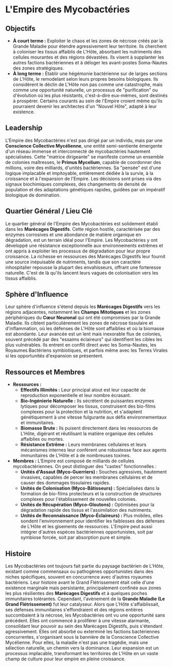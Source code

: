 # L'Empire des Mycobactéries

## Objectifs

*   **À court terme :** Exploiter le chaos et les zones de nécrose créés par la Grande Maladie pour étendre agressivement leur territoire. Ils cherchent à coloniser les tissus affaiblis de L'Hôte, absorbant les nutriments des cellules mourantes et des régions dévastées. Ils visent à supplanter les autres factions bactériennes et à déloger les avant-postes Soma-Nautes des zones stratégiques.
*   **À long terme :** Établir une hégémonie bactérienne sur de larges sections de L'Hôte, le remodelant selon leurs propres besoins biologiques. Ils considèrent le déclin de L'Hôte non pas comme une catastrophe, mais comme une opportunité naturelle, un processus de "purification" ou d'évolution où les plus résistants, c'est-à-dire eux-mêmes, sont destinés à prospérer. Certains courants au sein de l'Empire croient même qu'ils pourraient devenir les architectes d'un "Nouvel Hôte", adapté à leur existence.

## Leadership

L'Empire des Mycobactéries n'est pas dirigé par un individu, mais par une **Conscience Collective Mycélienne**, une entité semi-sentiente émergente d'un réseau immense et interconnecté de mycobactéries hautement spécialisées. Cette "matrice dirigeante" se manifeste comme un ensemble de colonies maîtresses, le **Primus Mycelium**, capable de coordonner des millions, voire des milliards, d'unités bactériennes. Sa "pensée" est d'une logique implacable et impitoyable, entièrement dédiée à la survie, à la croissance et à l'expansion de l'Empire. Les décisions sont prises via des signaux biochimiques complexes, des changements de densité de population et des adaptations génétiques rapides, guidées par un impératif biologique de domination.

## Quartier Général / Lieu Clé

Le quartier général de l'Empire des Mycobactéries est solidement établi dans les **Marécages Digestifs**.
Cette région hostile, caractérisée par des enzymes corrosives et une abondance de matière organique en dégradation, est un terrain idéal pour l'Empire. Les Mycobactéries y ont développé une résistance exceptionnelle aux environnements extrêmes et ont appris à exploiter les processus de dégradation pour leur propre croissance. La richesse en ressources des Marécages Digestifs leur fournit une source inépuisable de nutriments, tandis que son caractère inhospitalier repousse la plupart des envahisseurs, offrant une forteresse naturelle. C'est de là qu'ils lancent leurs vagues de colonisation vers les tissus affaiblis.

## Sphère d'Influence

Leur sphère d'influence s'étend depuis les **Marécages Digestifs** vers les régions adjacentes, notamment les **Champs Mitotiques** et les zones périphériques du **Cœur Neuronal** qui ont été compromises par la Grande Maladie. Ils ciblent particulièrement les zones de nécrose tissulaire et d'inflammation, où les défenses de L'Hôte sont affaiblies et où la biomasse est abondante. Leur avancée est un lent mais inexorable flux de colonies, souvent précédé par des "essaims éclaireurs" qui identifient les cibles les plus vulnérables. Ils entrent en conflit direct avec les Soma-Nautes, les Royaumes Bactériens symbiotiques, et parfois même avec les Terres Virales si les opportunités d'expansion se présentent.

## Ressources et Membres

*   **Ressources :**
    *   **Effectifs Illimités :** Leur principal atout est leur capacité de reproduction exponentielle et leur nombre écrasant.
    *   **Bio-Ingénierie Naturelle :** Ils sécrètent de puissantes enzymes lytiques pour décomposer les tissus, construisent des bio-films complexes pour la protection et la nutrition, et s'adaptent génétiquement à une vitesse fulgurante aux défis environnementaux et immunitaires.
    *   **Biomasse Brute :** Ils puisent directement dans les ressources de L'Hôte, digérant et réutilisant la matière organique des cellules affaiblies ou mortes.
    *   **Résistance Extrême :** Leurs membranes cellulaires et leurs mécanismes internes leur confèrent une robustesse face aux agents immunitaires de L'Hôte et à de nombreuses toxines.
*   **Membres :** L'Empire est composé de milliards de cellules mycobactériennes. On peut distinguer des "castes" fonctionnelles :
    *   **Unités d'Assaut (Myco-Guerriers) :** Souches agressives, hautement invasives, capables de percer les membranes cellulaires et de causer des dommages tissulaires rapides.
    *   **Unités de Colonisation (Myco-Bâtisseurs) :** Spécialisées dans la formation de bio-films protecteurs et la construction de structures complexes pour l'établissement de nouvelles colonies.
    *   **Unités de Récupération (Myco-Gloutons) :** Optimisées pour la dégradation rapide des tissus et l'assimilation des nutriments.
    *   **Unités de Reconnaissance (Myco-Éclaireurs) :** Plus mobiles, elles sondent l'environnement pour identifier les faiblesses des défenses de L'Hôte et les gisements de ressources.
    L'Empire peut aussi intégrer d'autres espèces bactériennes opportunistes, soit par symbiose forcée, soit par absorption pure et simple.

## Histoire

Les Mycobactéries ont toujours fait partie du paysage bactérien de L'Hôte, existant comme commensaux ou pathogènes opportunistes dans des niches spécifiques, souvent en concurrence avec d'autres royaumes bactériens. Leur histoire avant le Grand Flétrissement était celle d'une existence marginale mais persistante, principalement confinée aux zones les plus résilientes des **Marécages Digestifs** et à quelques poches immunitaires tolérantes.
Cependant, l'avènement de la **Grande Maladie (Le Grand Flétrissement)** fut leur catalyseur. Alors que L'Hôte s'affaiblissait, ses défenses immunitaires s'effondraient et des régions entières succombaient à la nécrose, les Mycobactéries ont vu une opportunité sans précédent. Elles ont commencé à proliférer à une vitesse alarmante, consolidant leur pouvoir au sein des Marécages Digestifs, puis s'étendant agressivement. Elles ont absorbé ou exterminé les factions bactériennes concurrentes, s'organisant sous la bannière de la Conscience Collective Mycélienne. Pour elles, la maladie n'est pas une tragédie, mais une sélection naturelle, un chemin vers la dominance. Leur expansion est un processus implacable, transformant les territoires de L'Hôte en un vaste champ de culture pour leur empire en pleine croissance.